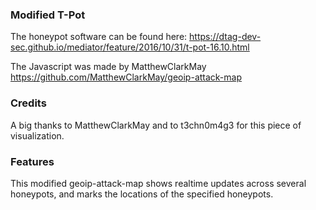 ### Modified T-Pot

The honeypot software can be found here:
https://dtag-dev-sec.github.io/mediator/feature/2016/10/31/t-pot-16.10.html

The Javascript was made by MatthewClarkMay
https://github.com/MatthewClarkMay/geoip-attack-map

### Credits
A big thanks to MatthewClarkMay and to t3chn0m4g3 for this piece of visualization.

### Features
This modified geoip-attack-map shows realtime updates across several honeypots, and marks the locations of the specified honeypots.

